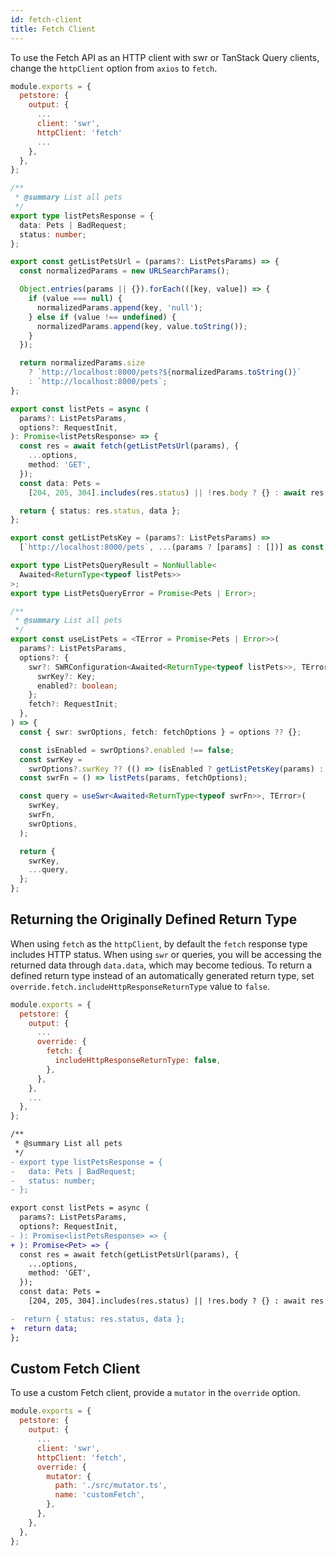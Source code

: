 ```yaml
---
id: fetch-client
title: Fetch Client
---
```


To use the Fetch API as an HTTP client with swr or TanStack Query clients, change the `httpClient` option from `axios` to `fetch`.

```js
module.exports = {
  petstore: {
    output: {
      ...
      client: 'swr',
      httpClient: 'fetch'
      ...
    },
  },
};
```

```ts
/**
 * @summary List all pets
 */
export type listPetsResponse = {
  data: Pets | BadRequest;
  status: number;
};

export const getListPetsUrl = (params?: ListPetsParams) => {
  const normalizedParams = new URLSearchParams();

  Object.entries(params || {}).forEach(([key, value]) => {
    if (value === null) {
      normalizedParams.append(key, 'null');
    } else if (value !== undefined) {
      normalizedParams.append(key, value.toString());
    }
  });

  return normalizedParams.size
    ? `http://localhost:8000/pets?${normalizedParams.toString()}`
    : `http://localhost:8000/pets`;
};

export const listPets = async (
  params?: ListPetsParams,
  options?: RequestInit,
): Promise<listPetsResponse> => {
  const res = await fetch(getListPetsUrl(params), {
    ...options,
    method: 'GET',
  });
  const data: Pets =
    [204, 205, 304].includes(res.status) || !res.body ? {} : await res.json();

  return { status: res.status, data };
};

export const getListPetsKey = (params?: ListPetsParams) =>
  [`http://localhost:8000/pets`, ...(params ? [params] : [])] as const;

export type ListPetsQueryResult = NonNullable<
  Awaited<ReturnType<typeof listPets>>
>;
export type ListPetsQueryError = Promise<Pets | Error>;

/**
 * @summary List all pets
 */
export const useListPets = <TError = Promise<Pets | Error>>(
  params?: ListPetsParams,
  options?: {
    swr?: SWRConfiguration<Awaited<ReturnType<typeof listPets>>, TError> & {
      swrKey?: Key;
      enabled?: boolean;
    };
    fetch?: RequestInit;
  },
) => {
  const { swr: swrOptions, fetch: fetchOptions } = options ?? {};

  const isEnabled = swrOptions?.enabled !== false;
  const swrKey =
    swrOptions?.swrKey ?? (() => (isEnabled ? getListPetsKey(params) : null));
  const swrFn = () => listPets(params, fetchOptions);

  const query = useSwr<Awaited<ReturnType<typeof swrFn>>, TError>(
    swrKey,
    swrFn,
    swrOptions,
  );

  return {
    swrKey,
    ...query,
  };
};
```

## Returning the Originally Defined Return Type

When using `fetch` as the `httpClient`, by default the `fetch` response type includes HTTP status.
When using `swr` or queries, you will be accessing the returned data through `data.data`, which may become tedious. To return a defined return type instead of an automatically generated return type, set `override.fetch.includeHttpResponseReturnType` value to `false`.

```js
module.exports = {
  petstore: {
    output: {
      ...
      override: {
        fetch: {
          includeHttpResponseReturnType: false,
        },
      },
    },
    ...
  },
};
```

```diff
/**
 * @summary List all pets
 */
- export type listPetsResponse = {
-   data: Pets | BadRequest;
-   status: number;
- };

export const listPets = async (
  params?: ListPetsParams,
  options?: RequestInit,
- ): Promise<listPetsResponse> => {
+ ): Promise<Pet> => {
  const res = await fetch(getListPetsUrl(params), {
    ...options,
    method: 'GET',
  });
  const data: Pets =
    [204, 205, 304].includes(res.status) || !res.body ? {} : await res.json();

-  return { status: res.status, data };
+  return data;
};
```

## Custom Fetch Client

To use a custom Fetch client, provide a `mutator` in the `override` option.

```js
module.exports = {
  petstore: {
    output: {
      ...
      client: 'swr',
      httpClient: 'fetch',
      override: {
        mutator: {
          path: './src/mutator.ts',
          name: 'customFetch',
        },
      },
    },
  },
};
```
